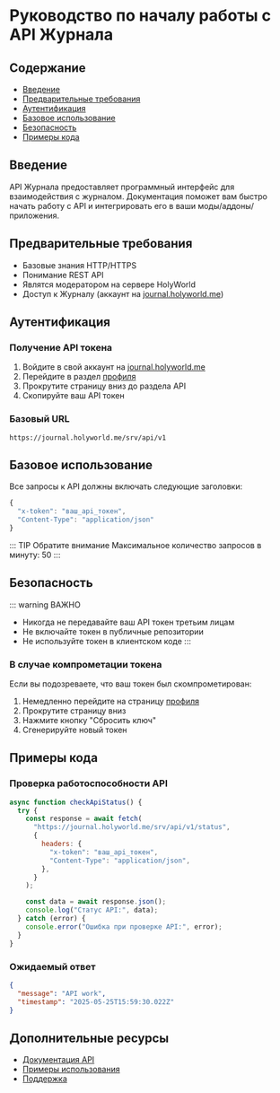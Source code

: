 # Руководство по началу работы с API Журнала

## Содержание

- [Введение](#введение)
- [Предварительные требования](#предварительные-требования)
- [Аутентификация](#аутентификация)
- [Базовое использование](#базовое-использование)
- [Безопасность](#безопасность)
- [Примеры кода](#примеры-кода)

## Введение

API Журнала предоставляет программный интерфейс для взаимодействия с журналом. Документация поможет вам быстро начать работу с API и интегрировать его в ваши моды/аддоны/приложения.

## Предварительные требования

- Базовые знания HTTP/HTTPS
- Понимание REST API
- Являтся модератором на сервере HolyWorld
- Доступ к Журналу (аккаунт на [journal.holyworld.me](https://journal.holyworld.me))

## Аутентификация

### Получение API токена

1. Войдите в свой аккаунт на [journal.holyworld.me](https://journal.holyworld.me)
2. Перейдите в раздел [профиля](https://journal.holyworld.me/profile)
3. Прокрутите страницу вниз до раздела API
4. Скопируйте ваш API токен

### Базовый URL

```
https://journal.holyworld.me/srv/api/v1
```

## Базовое использование

Все запросы к API должны включать следующие заголовки:

```javascript
{
  "x-token": "ваш_api_токен",
  "Content-Type": "application/json"
}
```

::: TIP Обратите внимание
Максимальное количество запросов в минуту: 50
:::

## Безопасность

::: warning ВАЖНО

- Никогда не передавайте ваш API токен третьим лицам
- Не включайте токен в публичные репозитории
- Не используйте токен в клиентском коде
  :::

### В случае компрометации токена

Если вы подозреваете, что ваш токен был скомпрометирован:

1. Немедленно перейдите на страницу [профиля](https://journal.holyworld.me/profile)
2. Прокрутите страницу вниз
3. Нажмите кнопку "Сбросить ключ"
4. Сгенерируйте новый токен

## Примеры кода

### Проверка работоспособности API

```javascript
async function checkApiStatus() {
  try {
    const response = await fetch(
      "https://journal.holyworld.me/srv/api/v1/status",
      {
        headers: {
          "x-token": "ваш_api_токен",
          "Content-Type": "application/json",
        },
      }
    );

    const data = await response.json();
    console.log("Статус API:", data);
  } catch (error) {
    console.error("Ошибка при проверке API:", error);
  }
}
```

### Ожидаемый ответ

```json
{
  "message": "API work",
  "timestamp": "2025-05-25T15:59:30.022Z"
}
```

## Дополнительные ресурсы

- [Документация API](https://journal.holyworld.me/api-docs)
- [Примеры использования](https://journal.holyworld.me/api-examples)
- [Поддержка](https://vk.com/ninetydegreess)
